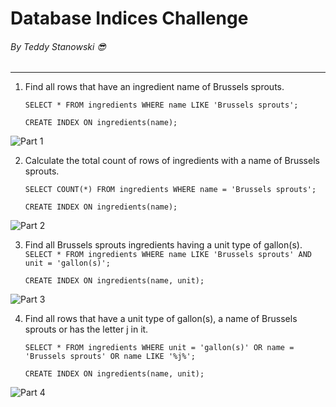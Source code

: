 # Database Indices Challenge
###### By Teddy Stanowski :sunglasses:
---

1. Find all rows that have an ingredient name of Brussels sprouts.

    `SELECT * FROM ingredients WHERE name LIKE 'Brussels sprouts';`

    `CREATE INDEX ON ingredients(name);`

  ![Part 1](http://imgur.com/a/pMCdA)

2. Calculate the total count of rows of ingredients with a name of Brussels sprouts.

    `SELECT COUNT(*) FROM ingredients WHERE name = 'Brussels sprouts';`

    `CREATE INDEX ON ingredients(name);`

  ![Part 2](http://imgur.com/a/3iXIw)

3. Find all Brussels sprouts ingredients having a unit type of gallon(s).
    `SELECT * FROM ingredients WHERE name LIKE 'Brussels sprouts' AND unit = 'gallon(s)';`

    `CREATE INDEX ON ingredients(name, unit);`

  ![Part 3](http://imgur.com/a/1BhPT)

4. Find all rows that have a unit type of gallon(s), a name of Brussels sprouts or has the letter j in it.

    `SELECT * FROM ingredients WHERE unit = 'gallon(s)' OR name = 'Brussels sprouts' OR name LIKE '%j%';`

    `CREATE INDEX ON ingredients(name, unit);`

  ![Part 4](http://imgur.com/a/M5Zit)
